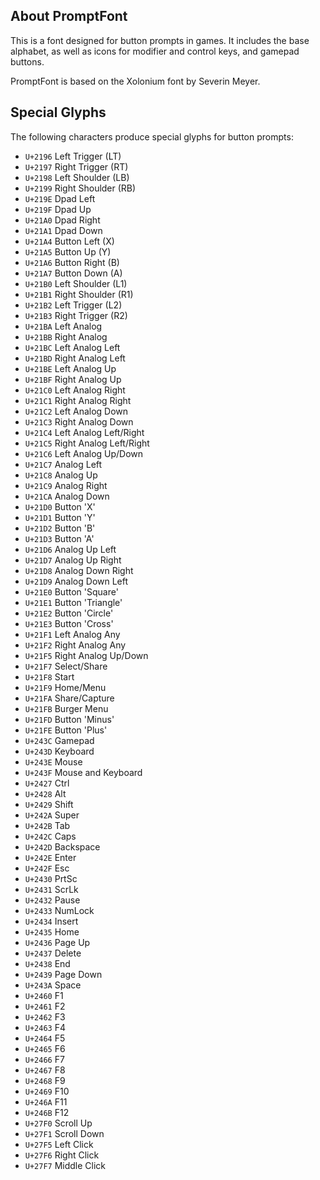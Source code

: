 ## About PromptFont
This is a font designed for button prompts in games. It includes the base alphabet, as well as icons for modifier and control keys, and gamepad buttons.

PromptFont is based on the Xolonium font by Severin Meyer.

## Special Glyphs
The following characters produce special glyphs for button prompts:

* `U+2196` Left Trigger (LT)
* `U+2197` Right Trigger (RT)
* `U+2198` Left Shoulder (LB)
* `U+2199` Right Shoulder (RB)
* `U+219E` Dpad Left
* `U+219F` Dpad Up
* `U+21A0` Dpad Right
* `U+21A1` Dpad Down
* `U+21A4` Button Left (X)
* `U+21A5` Button Up (Y)
* `U+21A6` Button Right (B)
* `U+21A7` Button Down (A)
* `U+21B0` Left Shoulder (L1)
* `U+21B1` Right Shoulder (R1)
* `U+21B2` Left Trigger (L2)
* `U+21B3` Right Trigger (R2)
* `U+21BA` Left Analog
* `U+21BB` Right Analog
* `U+21BC` Left Analog Left
* `U+21BD` Right Analog Left
* `U+21BE` Left Analog Up
* `U+21BF` Right Analog Up
* `U+21C0` Left Analog Right
* `U+21C1` Right Analog Right
* `U+21C2` Left Analog Down
* `U+21C3` Right Analog Down
* `U+21C4` Left Analog Left/Right
* `U+21C5` Right Analog Left/Right
* `U+21C6` Left Analog Up/Down
* `U+21C7` Analog Left
* `U+21C8` Analog Up
* `U+21C9` Analog Right
* `U+21CA` Analog Down
* `U+21D0` Button 'X'
* `U+21D1` Button 'Y'
* `U+21D2` Button 'B'
* `U+21D3` Button 'A'
* `U+21D6` Analog Up Left
* `U+21D7` Analog Up Right
* `U+21D8` Analog Down Right
* `U+21D9` Analog Down Left
* `U+21E0` Button 'Square'
* `U+21E1` Button 'Triangle'
* `U+21E2` Button 'Circle'
* `U+21E3` Button 'Cross'
* `U+21F1` Left Analog Any
* `U+21F2` Right Analog Any
* `U+21F5` Right Analog Up/Down
* `U+21F7` Select/Share
* `U+21F8` Start
* `U+21F9` Home/Menu
* `U+21FA` Share/Capture
* `U+21FB` Burger Menu
* `U+21FD` Button 'Minus'
* `U+21FE` Button 'Plus'
* `U+243C` Gamepad
* `U+243D` Keyboard
* `U+243E` Mouse
* `U+243F` Mouse and Keyboard
* `U+2427` Ctrl
* `U+2428` Alt
* `U+2429` Shift
* `U+242A` Super
* `U+242B` Tab
* `U+242C` Caps
* `U+242D` Backspace
* `U+242E` Enter
* `U+242F` Esc
* `U+2430` PrtSc
* `U+2431` ScrLk
* `U+2432` Pause
* `U+2433` NumLock
* `U+2434` Insert
* `U+2435` Home
* `U+2436` Page Up
* `U+2437` Delete
* `U+2438` End
* `U+2439` Page Down
* `U+243A` Space
* `U+2460` F1
* `U+2461` F2
* `U+2462` F3
* `U+2463` F4
* `U+2464` F5
* `U+2465` F6
* `U+2466` F7
* `U+2467` F8
* `U+2468` F9
* `U+2469` F10
* `U+246A` F11
* `U+246B` F12
* `U+27F0` Scroll Up
* `U+27F1` Scroll Down
* `U+27F5` Left Click
* `U+27F6` Right Click
* `U+27F7` Middle Click
